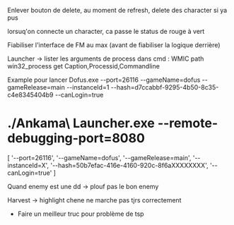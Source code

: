 Enlever bouton de delete, au moment de refresh, delete des character si ya pus

lorsuq'on connecte un character, ca passe le status de rouge à vert

Fiabiliser l'interface de FM au max (avant de fiabiliser la logique derrière)

Launcher ->
lister les arguments de process dans cmd : WMIC path win32_process get Caption,Processid,Commandline

Example pour lancer Dofus.exe --port=26116 --gameName=dofus --gameRelease=main --instanceId=1 --hash=d7ccabbf-9295-4b50-8c35-c4e8345404b9 --canLogin=true

# ./Ankama\ Launcher.exe --remote-debugging-port=8080

[
'--port=26116',
'--gameName=dofus',
'--gameRelease=main',
'--instanceId=X',
'--hash=50b7efac-416e-4160-920c-8f6aXXXXXXXX',
'--canLogin=true'
]

Quand enemy est une dd -> plouf pas le bon enemy

Harvest -> highlight chene ne marche pas tjrs correctement

- Faire un meilleur truc pour problème de tsp
